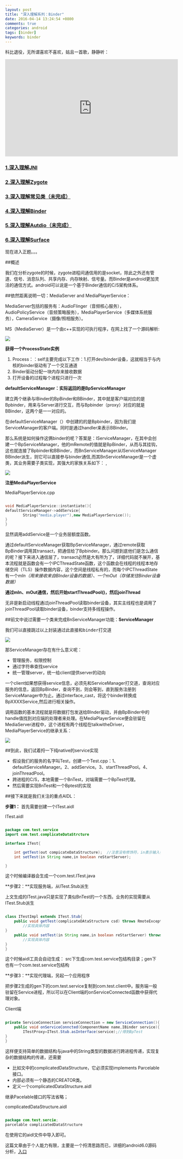 ```yaml
---
layout: post
title: "深入理解系列：Binder"
date: 2016-04-14 13:24:54 +0800
comments: true
categories: android
tags: [binder]
keywords: binder
---
```


科比退役，无所谓喜欢不喜欢，姑且一首歌，静静听：

<iframe width="560" height="315" src="https://www.youtube.com/embed/BZsXcc_tC-o" frameborder="0" allowfullscreen>
墙外视频</iframe>

<!--more-->

[<h3>1.深入理解JNI</h3>](www.google.com)

[<h3>2.深入理解Zygote</h3>](http://yunfengsa.github.io/blog/2016/04/13/shenruandroid/)

[<h3>3.深入理解常见类（未完成）</h3>](www.google.com)

[<h3>4.深入理解Binder</h3>](http://yunfengsa.github.io/blog/2016/04/14/shenruandroid-binder/)

[<h3>5.深入理解Autdio（未完成）</h3>](www.google.com)

[<h3>6.深入理解Surface</h3>](http://yunfengsa.github.io/blog/2016/04/22/shenruandroid-surface/)

现在进入正题。。。

##概述

我们在分析zygote的时候，zygote进程间通信用的是socket，除此之外还有管道、信号、消息队列、共享内存、内存映射、信号量。而Binder是android更加灵活的通信方式。android可以说是一个基于Binder通信的C/S架构体系。

##依然距离说明一切：MediaServer and MediaPlayerService：

MediaServer包括的服务有：AudioFlinger（音频核心服务），AudioPolicyService（音频策略服务），MediaPlayerService（多媒体系统服务），CameraService（摄像/照相服务）。

MS（MediaServer）是一个由c++实现的可执行程序，在网上找了一个源码解析:

<p><img src="/images/binder/maidmediaserver.jpg"></p> 

**获得一个ProcessState实例**

1. Process：：self主要完成以下工作：1.打开dev/binder设备，这就相当于与内核的binder驱动有了一个交互通道
2. Binder驱动分配一块内存来接收数据
3. 打开设备的过程每个进程只进行一次

**defaultServiceManager：实际返回的是BpServiceManager**

建立两个继承与IBinder的BpBinder和BBinder，其中就是客户端对应的是Bpbinder，用来与Server进行交互，而与Bpbinder（proxy）对应的就是BBinder，这两个是一一对应的。

在defaultServiceManager（）中创建的的是Bpbinder，因为我们是ServiceManager的客户端。同时是通过handler来表示BBinder。

那么系统是如何操作这俩binder的呢？答案是：IServiceManager，在其中会创建一个BpServiceManager，他的mRemote的值就是BpBinder，从而与其挂钩，这也就连接了Bpbinder和BBinder，而BnServiceManager从IServiceManager BBinder派生，则它可以直接参与binder通信,而其BnServiceManager是一个虚类，其业务需要子类实现，其强大的家族关系如下：
,
<p><img src="/images/binder/iservicefamily.jpg"></p> 

**注册MediaPlayerService**

MediaPlayerService.cpp

```c++

void MediaPlayerService::instantiate(){
defaultServiceManager->addService{
		String("media.player"),new MediaPlayerService());
}
}

```

显然调用addService是一个业务层额度函数。

通过defaultServiceManager获取BpServiceManager，通过remote获取BpBinder调用其transact，把通信给了Bpbinder。那么问题到底他们是怎么通信的呢？接下来进入通信层了，transact必然是大有所为了，详细代码就不展开，基本流程就是函数会有一个IPCThreadState函数，这个函数会在线程的线程本地存储空间（TLS）操作数据内容，这个空间是线程私有的，而每个IPCThreadState有一个*mIn（用来接收来自BInder设备的数据）、一个mOut（存储发往Binder设备数据）*


**通过mIn、mOut通信，然后开始startThreadPool()，然后joinThread**

无非是新启动线程通过joinThreadPool读取binder设备，其实主线程也是调用了joinThreadPool读取binder设备，binder支持多线程操作。

##前文中说过需要一个类来完成BnServiceManager功能：**ServiceManager**

<pre>我们可以直接跳过以上封装通过此直接和binder打交道</pre>

<p><img src="/images/binder/servicemanager.jpg"></p>

那ServiceManager存在有什么意义呢：

* 管理服务，权限控制
* 通过字符串查找service
* 统一管理server，统一给client提供server的动向

一个client如果想获得service信息，必须先和ServiceManager打交道，查询对应服务的信息，返回BpBinder，查询不到，则会等到，直到服务注册到ServiceManager中为止。通过interface_cast，将这个binder转换成BpXXXXService,然后进行相关操作。

调用函数的基本流程就是将数据打包发送给BInder驱动，并由BpBinder中的handle值找到对应端的处理者来处理。在MediaPlayerService便会驻留在MediaServer进程中，这个进程有两个线程在talkwitheDriver，MediaPlayerService的继承关系：

<p><img src="/images/binder/mediaplayer.JPG"></p>

##到此，我们试着捋一下纯native的service实现

* 假设我们的服务的名字叫Test，创建一个Test.cpp：1、defaultServiceManager。2、addService。3、startThreadPool。4、joinThreadPool。
* 跨进程的C/S，本地需要一个BnTest，对端需要一个BpTest代理。
* 然后需要实现BnTest和一个Bptest的实现

##接下来就是我们关注的重点AIDL：

**步骤1：** 首先需要创建一个ITest.aidl

ITest.aidl

```java

package com.test.service
import com.test.complicateDataStrcture

interface ITest{

	int getTest(out compicateDataStructure);  //注意没有修饰符，in表示输入参数，out表示输出参数
	int setTest(in String name,in boolean reStartServer);

}

```
这个时候编译器会生成一个com.test.ITest.java

**步骤2：**实现服务端，从ITest.Stub派生

上文生成的ITest.java只是实现了类似BnTest的一个东西，业务的实现需要从ITest.Stub派生

```java

class ITestImpl extends ITest.Stub{
	public void getTest(complicateDAtaStructure csd) throws RmoteException{
		//实现具体内容
}
	public void setTest(in String name,in boolean reStartServer) throws RemoteExcetion{
		//实现具体内容
}
}

```

这个时候aidl工具会自动生成： src下生成com.test.service包结构目录；gen下也有一个com.test.service包结构

**步骤3：**实现代理端，另起一个应用程序

把步骤2生成的gen下的com.test.service复制到com.test.client中。服务端一般驻留在Service进程，所以可以在Client端的onServiceConnected函数中获得代理对象。

Client端

```java

private ServiceConnection serviceConnection = new ServiceConnection(){
	public void onServiceConncted(ComponentName name,IBinder service){
		ITestProxy=ITest.Stub.asInterface(service);//得到BpTest
}
}

```

这样便支持简单的数据结构与java中的String类型的数据进行跨进程传递，实现复杂的数据结构的传递，还需要

* 比如文中的complicatedDataStructure，它必须实现implements Parcelable接口。
* 内部必须有一个静态的CREATOR类。
* 定义一个complicatedDataStructure.aidl

继承Pacelable接口的写法省略；

complicatedDataStructure.aidl

```java

package com.test.sercie;
parcelable complicatedDataStructure

```

在使用它的aidl文件中导入即可。

这篇文章由于个人能力有限，主要是一个捋清思路而已，详细的android6.0源码分析，[入口](http://gityuan.com/columns/)